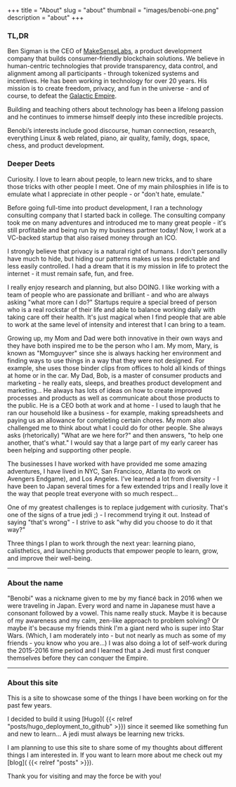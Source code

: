 +++
title = "About"
slug = "about"
thumbnail = "images/benobi-one.png"
description = "about"
+++

### TL,DR
Ben Sigman is the CEO of [MakeSenseLabs](https://www.makesense.com/), a product development company that builds consumer-friendly blockchain solutions. We believe in human-centric technologies that provide transparency, data control, and alignment among all participants - through tokenized systems and incentives. He has been working in technology for over 20 years. His mission is to create freedom, privacy, and fun in the universe - and of course, to defeat the [Galactic Empire](https://www.youtube.com/watch?v=nXf4ijlTOgQ).

Building and teaching others about technology has been a lifelong passion and he continues to immerse himself deeply into these incredible projects. 

Benobi’s interests include good discourse, human connection, research, everything Linux & web related, piano, air quality, family, dogs, space, chess, and product development.

### Deeper Deets

Curiosity.  I love to learn about people, to learn new tricks, and to share those tricks with other people I meet. One of my main philosphies in life is to emulate what I appreciate in other people - or "don't hate, emulate."

Before going full-time into product development, I ran a technology consulting company that I started back in college. The consulting company took me on many adventures and introduced me to many great people - it's still profitable and being run by my business partner today! Now, I work at a VC-backed startup that also raised money through an ICO. 

I strongly believe that privacy is a natural right of humans. I don't personally have much to hide, but  hiding our patterns makes us less predictable and less easily controlled. I had a dream that it is my mission in life to protect the internet - it must remain safe, fun, and free.

I really enjoy research and planning, but also DOING. I like working with a team of people who are passionate and brilliant - and who are always asking "what more can I do?" Startups require a special breed of person who is a real rockstar of their life and able to balance working daily with taking care off their health. It's just magical when I find people that are able to work at the same level of intensity and interest that I can bring to a team.

Growing up, my Mom and Dad were both innovative in their own ways and they have both inspired me to be the person who I am. My mom, Mary, is known as "Momguyver" since she is always hacking her environment and finding ways to use things in a way that they were not designed. For example, she uses those binder clips from offices to hold all kinds of things at home or in the car. My Dad, Bob, is a master of consumer products and marketing - he really eats, sleeps, and breathes product development and marketing... He always has lots of ideas on how to create improved processes and products as well as communicate about those products to the public. He is a CEO both at work and at home - I used to laugh that he ran our household like a business - for example, making spreadsheets and paying us an allowance for completing certain chores. My mom also challenged me to think about what I could do for other people. She always asks (rhetorically) "What are we here for?" and then answers, "to help one another, that's what." I would say that a large part of my early career has been helping and supporting other people.

The businesses I have worked with have provided me some amazing adventures, I have lived in NYC, San Francisco, Atlanta (to work on Avengers Endgame), and Los Angeles. I’ve learned a lot from diversity - I have been to Japan several times for a few extended trips and I really love it the way that people treat everyone with so much respect...

One of my greatest challenges is to replace judgement with curiosity. That's one of the signs of a true jedi ;) - I recommend trying it out. Instead of saying "that's wrong" - I strive to ask "why did you choose to do it that way?"

Three things I plan to work through the next year: learning piano, calisthetics, and launching products that empower people to learn, grow, and improve their well-being.

---------------------------

### About the name

"Benobi" was a nickname given to me by my fiancé back in 2016 when we were traveling in Japan. Every word and name in Japanese must have a consonant followed by a vowel. This name really stuck. Maybe it is because of my awareness and my calm, zen-like approach to problem solving? Or maybe it's because my friends think I'm a giant nerd who is super into Star Wars. (Which, I am moderately into - but not nearly as much as some of my friends - you know who you are...) I was also doing a lot of self-work during the 2015-2016 time period and I learned that a Jedi must first conquer themselves before they can conquer the Empire.

---------------------------

### About this site

This is a site to showcase some of the things I have been working on for the past few years.

I decided to build it using [Hugo]( {{< relref "posts/hugo_deployment_to_github" >}}) since it seemed like something fun and new to learn... A jedi must always be learning new tricks.

I am planning to use this site to share some of my thoughts about different things I am interested in. If you want to learn more about me check out my [blog]( {{< relref "posts" >}}).

Thank you for visiting and may the force be with you!
